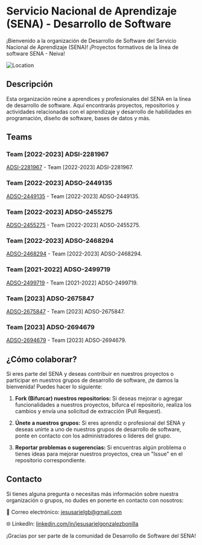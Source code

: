 # Servicio Nacional de Aprendizaje (SENA) - Desarrollo de Software

¡Bienvenido a la organización de Desarrollo de Software del Servicio Nacional de Aprendizaje (SENA)!
¡Proyectos formativos de la línea de software SENA - Neiva!

![Location](https://img.shields.io/badge/Location-Neiva,%20Huila,%20Colombia-blue)

## Descripción
Esta organización reúne a aprendices y profesionales del SENA en la línea de desarrollo de software. Aquí encontrarás proyectos, repositorios y actividades relacionadas con el aprendizaje y desarrollo de habilidades en programación, diseño de software, bases de datos y más.

## Teams

### Team [2022-2023] ADSI-2281967
[ADSI-2281967](https://github.com/ServicioNacionalAprendizaje/ADSI-2281967) - Team [2022-2023] ADSI-2281967.

### Team [2022-2023] ADSO-2449135
[ADSO-2449135](https://github.com/ServicioNacionalAprendizaje/ADSO-2449135) - Team [2022-2023] ADSO-2449135.

### Team [2022-2023] ADSO-2455275
[ADSO-2455275](https://github.com/ServicioNacionalAprendizaje/ADSO-2455275) - Team [2022-2023] ADSO-2455275.

### Team [2022-2023] ADSO-2468294
[ADSO-2468294](https://github.com/ServicioNacionalAprendizaje/ADSO-2468294) - Team [2022-2023] ADSO-2468294.

### Team [2021-2022] ADSO-2499719
[ADSO-2499719](https://github.com/ServicioNacionalAprendizaje/ADSO-2499719) - Team [2021-2022] ADSO-2499719.

### Team [2023] ADSO-2675847
[ADSO-2675847](https://github.com/ServicioNacionalAprendizaje/ADSO-2675847) - Team [2023] ADSO-2675847.

### Team [2023] ADSO-2694679
[ADSO-2694679](https://github.com/ServicioNacionalAprendizaje/ADSO-2694679) - Team [2023] ADSO-2694679.

## ¿Cómo colaborar?
Si eres parte del SENA y deseas contribuir en nuestros proyectos o participar en nuestros grupos de desarrollo de software, ¡te damos la bienvenida! Puedes hacer lo siguiente:

1. **Fork (Bifurcar) nuestros repositorios:** Si deseas mejorar o agregar funcionalidades a nuestros proyectos, bifurca el repositorio, realiza los cambios y envía una solicitud de extracción (Pull Request).

2. **Únete a nuestros grupos:** Si eres aprendiz o profesional del SENA y deseas unirte a uno de nuestros grupos de desarrollo de software, ponte en contacto con los administradores o líderes del grupo.

3. **Reportar problemas o sugerencias:** Si encuentras algún problema o tienes ideas para mejorar nuestros proyectos, crea un "Issue" en el repositorio correspondiente.

## Contacto
Si tienes alguna pregunta o necesitas más información sobre nuestra organización o grupos, no dudes en ponerte en contacto con nosotros:


📧 Correo electrónico: [jesusarielgb@gmail.com](mailto:jesusarielgb@gmail.com)

🌐 LinkedIn: [linkedin.com/in/jesusarielgonzalezbonilla](https://www.linkedin.com/in/jesusarielgonzalezbonilla)

¡Gracias por ser parte de la comunidad de Desarrollo de Software del SENA!

